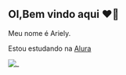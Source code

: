 ## OI,Bem vindo aqui ❤️‍🔥


Meu nome é Ariely.

Estou estudando na [Alura](https://www.alura.com.br)

![_](https://media.tenor.com/zZOt7alSzAMAAAAM/gojo-gojo-satoru.gif)
